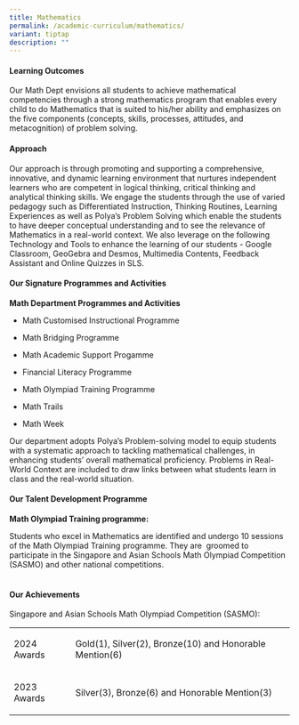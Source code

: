 ```yaml
---
title: Mathematics
permalink: /academic-curriculum/mathematics/
variant: tiptap
description: ""
---
```

<h4><strong>Learning Outcomes</strong></h4>
<p>Our Math Dept envisions all students to achieve mathematical competencies
through a strong mathematics program that enables every child to do Mathematics
that is suited to his/her ability and emphasizes on the five components
(concepts, skills, processes, attitudes, and metacognition) of problem
solving.</p>
<h4><strong>Approach</strong></h4>
<p>Our approach is through promoting and supporting a comprehensive, innovative,
and dynamic learning environment that nurtures independent learners who
are competent in logical thinking, critical thinking and analytical thinking
skills. We engage the students through the use of varied pedagogy such
as Differentiated Instruction, Thinking Routines, Learning Experiences
as well as Polya’s Problem Solving which enable the students to have deeper
conceptual understanding and to see the relevance of Mathematics in a real-world
context. We also leverage on the following Technology and Tools to enhance
the learning of our students - Google Classroom, GeoGebra and Desmos, Multimedia
Contents, Feedback Assistant and Online Quizzes in SLS.</p>
<h4><strong>Our Signature Programmes and Activities</strong></h4>
<p><strong>Math Department Programmes and Activities</strong>
</p>
<ul data-tight="true" class="tight">
<li>
<p>Math Customised Instructional Programme&nbsp;</p>
</li>
<li>
<p>Math Bridging Programme</p>
</li>
<li>
<p>Math Academic Support Progamme</p>
</li>
<li>
<p>Financial Literacy Programme</p>
</li>
<li>
<p>Math Olympiad Training Programme</p>
</li>
<li>
<p>Math Trails</p>
</li>
<li>
<p>Math Week</p>
</li>
</ul>
<p>Our department adopts Polya’s Problem-solving model to equip students
with a systematic approach to tackling mathematical challenges, in enhancing
students’ overall mathematical proficiency. Problems in Real-World Context
are included to draw links between what students learn in class and the
real-world situation.
<br>
</p>
<h4><strong>Our Talent Development Programme</strong></h4>
<p><strong>Math Olympiad Training programme:</strong>
</p>
<p>Students who excel in Mathematics are identified and undergo 10 sessions
of the Math Olympiad Training programme. They are&nbsp; groomed to participate
in the Singapore and Asian Schools Math Olympiad Competition (SASMO) and
other national competitions.</p>
<h4><br><strong>Our Achievements</strong></h4>
<p>Singapore and Asian Schools Math Olympiad Competition (SASMO):</p>
<table style="minWidth: 50px">
<colgroup>
<col>
<col>
</colgroup>
<tbody>
<tr>
<td rowspan="1" colspan="1">
<p>2024 Awards</p>
</td>
<td rowspan="1" colspan="1">
<p>Gold(1), Silver(2), Bronze(10) and Honorable Mention(6)</p>
</td>
</tr>
<tr>
<td rowspan="1" colspan="1">
<p>2023 Awards</p>
</td>
<td rowspan="1" colspan="1">
<p>Silver(3), Bronze(6) and Honorable Mention(3)&nbsp;</p>
</td>
</tr>
</tbody>
</table>
<p></p>